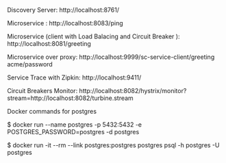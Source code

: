 Discovery Server: http://localhost:8761/

Microservice : http://localhost:8083/ping

Microservice (client with Load Balacing and Circuit Breaker ): http://localhost:8081/greeting

Microservice over proxy: http://localhost:9999/sc-service-client/greeting acme/password

Service Trace with Zipkin: http://localhost:9411/

Circuit Breakers Monitor: http://localhost:8082/hystrix/monitor?stream=http://localhost:8082/turbine.stream

Docker commands for postgres 

$ docker run --name postgres -p 5432:5432 -e POSTGRES_PASSWORD=postgres -d postgres

$ docker run -it --rm --link postgres:postgres postgres psql -h postgres -U postgres

